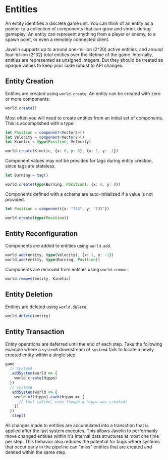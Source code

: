# Entities

An entity identifies a discrete game unit. You can think of an entity as a pointer to a collection of components that can grow and shrink during gameplay. An entity can represent anything from a player or enemy, to a spawn point, or even a remotely connected client.

Javelin supports up to around one-million (2^20) active entities, and around four-billion (2^32) total entities over the lifetime of the game. Internally, entities are represented as unsigned integers. But they should be treated as opaque values to keep your code robust to API changes.

## Entity Creation

Entities are created using `world.create`. An entity can be created with zero or more components:

```ts
world.create()
```

Most often you will need to create entities from an initial set of components. This is accomplished with a type:

```ts
let Position = component<Vector2>()
let Velocity = component<Vector2>()
let Kinetic = type(Position, Velocity)

world.create(Kinetic, {x: 0, y: 0}, {x: 1, y: -1})
```

Component values may not be provided for tags during entity creation, since tags are stateless.

```ts
let Burning = tag()

world.create(type(Burning, Position), {x: 0, y: 0})
```

Components defined with a schema are auto-initialized if a value is not provided.

```ts
let Position = component({x: "f32", y: "f32"})

world.create(type(Position))
```

## Entity Reconfiguration

Components are added to entities using `world.add`.

```ts
world.add(entity, type(Velocity), {x: 1, y: -1})
world.add(entity, type(Burning, Position))
```

Components are removed from entities using `world.remove`.

```ts
world.remove(entity, Kinetic)
```

## Entity Deletion

Entities are deleted using `world.delete`.

```ts
world.delete(entity)
```

## Entity Transaction

Entity operations are deferred until the end of each step. Take the following example where a `systemB` downstream of `systemA` fails to locate a newly created entity within a single step.

```ts
game
  // systemA
  .addSystem(world => {
    world.create(Hippo)
  })
  // systemB
  .addSystem(world => {
    world.of(Hippo).each(hippo => {
      // (not called, even though a hippo was created)
    })
  })
  .step()
```

All changes made to entities are accumulated into a transction that is applied after the last system executes. This allows Javelin to performanly move changed entities within it's internal data structures at most one time per step. This behavior also reduces the potential for bugs where systems that occur early in the pipeline can "miss" entities that are created and deleted within the same step.
